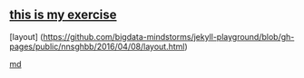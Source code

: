 ## [this is my exercise](https://github.com/bigdata-mindstorms/jekyll-playground/blob/gh-pages/public/nnsghbb/2016/04/08/index.html)
[layout] (https://github.com/bigdata-mindstorms/jekyll-playground/blob/gh-pages/public/nnsghbb/2016/04/08/layout.html)


[md](https://github.com/bigdata-mindstorms/jekyll-playground/blob/gh-pages/public/nnsghbb/2016/04/08/index.md)
